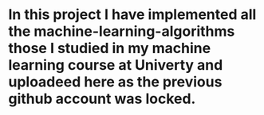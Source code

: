 <h1> In this project I have implemented all the machine-learning-algorithms those I studied in my machine learning course at Univerty and uploadeed here as the previous github account was locked. </h1>
